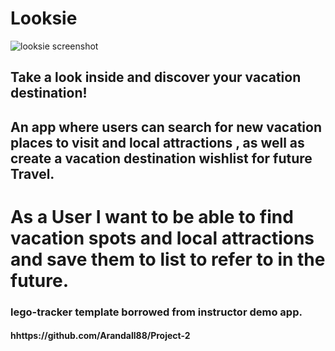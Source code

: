   # Looksie 
![looksie screenshot](https://user-images.githubusercontent.com/59499644/80938440-ba68c900-8d9e-11ea-82a7-2bd615614640.jpg)
  

  ## Take a look inside and discover your vacation destination!
  ## An app where users can search for new vacation places to visit and local attractions , as well as create a vacation destination wishlist for future Travel. 
  
  # As a User I want to be able to find vacation spots and local attractions and save them to list to refer to in the future. 
 
  ### lego-tracker template borrowed from instructor demo app.

  #### hhttps://github.com/Arandall88/Project-2

